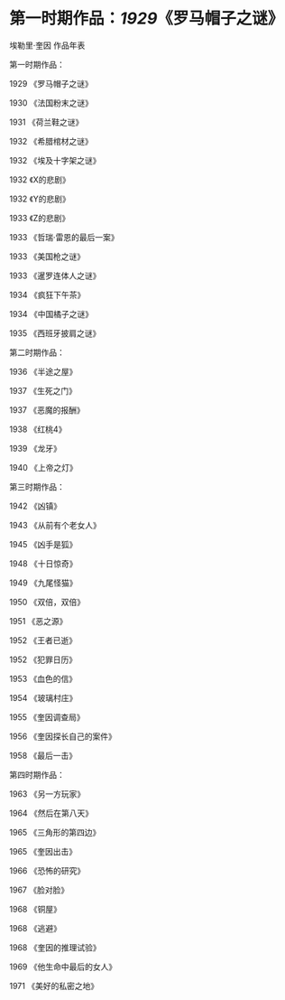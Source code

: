 # 第一时期作品：_1929_《罗马帽子之谜》

埃勒里·奎因 作品年表

第一时期作品：

1929 《罗马帽子之谜》

1930 《法国粉末之谜》

1931 《荷兰鞋之谜》

1932 《希腊棺材之谜》

1932 《埃及十字架之谜》

1932 《X的悲剧》

1932 《Y的悲剧》

1933 《Z的悲剧》

1933 《哲瑞·雷恩的最后一案》

1933 《美国枪之谜》

1933 《暹罗连体人之谜》

1934 《疯狂下午茶》

1934 《中国橘子之谜》

1935 《西班牙披肩之谜》

第二时期作品：

1936 《半途之屋》

1937 《生死之门》

1937 《恶魔的报酬》

1938 《红桃4》

1939 《龙牙》

1940 《上帝之灯》

第三时期作品：

1942 《凶镇》

1943 《从前有个老女人》

1945 《凶手是狐》

1948 《十日惊奇》

1949 《九尾怪猫》

1950 《双倍，双倍》

1951 《恶之源》

1952 《王者已逝》

1952 《犯罪日历》

1953 《血色的信》

1954 《玻璃村庄》

1955 《奎因调查局》

1956 《奎因探长自己的案件》

1958 《最后一击》

第四时期作品：

1963 《另一方玩家》

1964 《然后在第八天》

1965 《三角形的第四边》

1965 《奎因出击》

1966 《恐怖的研究》

1967 《脸对脸》

1968 《铜屋》

1968 《逃避》

1968 《奎因的推理试验》

1969 《他生命中最后的女人》

1971 《美好的私密之地》